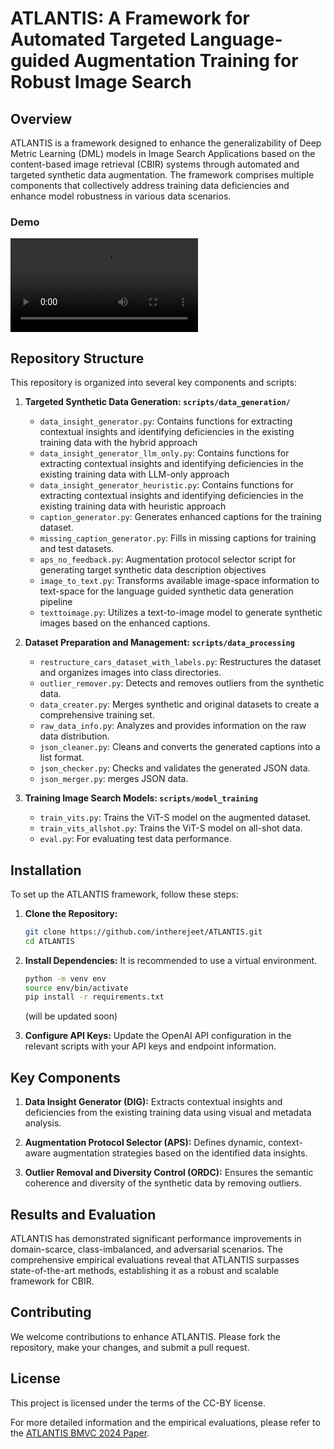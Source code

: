 # ATLANTIS: A Framework for Automated Targeted Language-guided Augmentation Training for Robust Image Search

## Overview
ATLANTIS is a framework designed to enhance the generalizability of Deep Metric Learning (DML) models in Image Search Applications based on the content-based image retrieval (CBIR) systems through automated and targeted synthetic data augmentation. The framework comprises multiple components that collectively address training data deficiencies and enhance model robustness in various data scenarios.

### Demo
![Watch the Demo](assets/videos/atlantis_demo_low_res.mp4)

## Repository Structure
This repository is organized into several key components and scripts:

1. **Targeted Synthetic Data Generation: `scripts/data_generation/`**
    - `data_insight_generator.py`: Contains functions for extracting contextual insights and identifying deficiencies in the existing training data with the hybrid approach
    - `data_insight_generator_llm_only.py`: Contains functions for extracting contextual insights and identifying deficiencies in the existing training data with LLM-only approach
    - `data_insight_generator_heuristic.py`: Contains functions for extracting contextual insights and identifying deficiencies in the existing training data with heuristic approach
    - `caption_generator.py`: Generates enhanced captions for the training dataset.
    - `missing_caption_generator.py`: Fills in missing captions for training and test datasets.
    - `aps_no_feedback.py`: Augmentation protocol selector script for generating target synthetic data description objectives
    - `image_to_text.py`: Transforms available image-space information to text-space for the language guided synthetic data generation pipeline 
    - `texttoimage.py`: Utilizes a text-to-image model to generate synthetic images based on the enhanced captions.

2. **Dataset Preparation and Management: `scripts/data_processing`**
    - `restructure_cars_dataset_with_labels.py`: Restructures the dataset and organizes images into class directories.
    - `outlier_remover.py`: Detects and removes outliers from the synthetic data.
    - `data_creater.py`: Merges synthetic and original datasets to create a comprehensive training set.
    - `raw_data_info.py`: Analyzes and provides information on the raw data distribution.
    - `json_cleaner.py`: Cleans and converts the generated captions into a list format.
    - `json_checker.py`: Checks and validates the generated JSON data.
    - `json_merger.py`: merges JSON data.


3. **Training Image Search Models: `scripts/model_training`**
    - `train_vits.py`: Trains the ViT-S model on the augmented dataset.
    - `train_vits_allshot.py`: Trains the ViT-S model on all-shot data.
    - `eval.py`: For evaluating test data performance.

## Installation
To set up the ATLANTIS framework, follow these steps:

1. **Clone the Repository:**
    ```bash
    git clone https://github.com/intherejeet/ATLANTIS.git
    cd ATLANTIS
    ```

2. **Install Dependencies:**
    It is recommended to use a virtual environment.
    ```bash
    python -m venv env
    source env/bin/activate
    pip install -r requirements.txt
    ``` 
    (will be updated soon)

3. **Configure API Keys:**
    Update the OpenAI API configuration in the relevant scripts with your API keys and endpoint information.

## Key Components

1. **Data Insight Generator (DIG):** 
    Extracts contextual insights and deficiencies from the existing training data using visual and metadata analysis.

2. **Augmentation Protocol Selector (APS):** 
    Defines dynamic, context-aware augmentation strategies based on the identified data insights.

3. **Outlier Removal and Diversity Control (ORDC):** 
    Ensures the semantic coherence and diversity of the synthetic data by removing outliers.

## Results and Evaluation
ATLANTIS has demonstrated significant performance improvements in domain-scarce, class-imbalanced, and adversarial scenarios. The comprehensive empirical evaluations reveal that ATLANTIS surpasses state-of-the-art methods, establishing it as a robust and scalable framework for CBIR.

## Contributing
We welcome contributions to enhance ATLANTIS. Please fork the repository, make your changes, and submit a pull request.

## License
This project is licensed under the terms of the CC-BY license.


For more detailed information and the empirical evaluations, please refer to the [ATLANTIS BMVC 2024 Paper](./ATLANTIS_FRE_BGU_BMVC2024_Camera_Ready.pdf).
